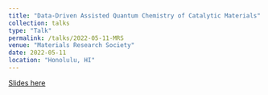 ```yaml
---
title: "Data-Driven Assisted Quantum Chemistry of Catalytic Materials"
collection: talks
type: "Talk"
permalink: /talks/2022-05-11-MRS
venue: "Materials Research Society"
date: 2022-05-11
location: "Honolulu, HI"
---
```


[Slides here](http://CifLord.github.io/files/talks/MRS_Honolulu_05112022.pdf)
